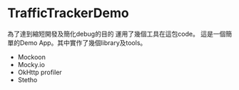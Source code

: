# TrafficTrackerDemo

為了達到縮短開發及簡化debug的目的
運用了幾個工具在這包code。
這是一個簡單的Demo App。其中實作了幾個library及tools。
  - Mockoon
  - Mocky.io
  - OkHttp profiler
  - Stetho
